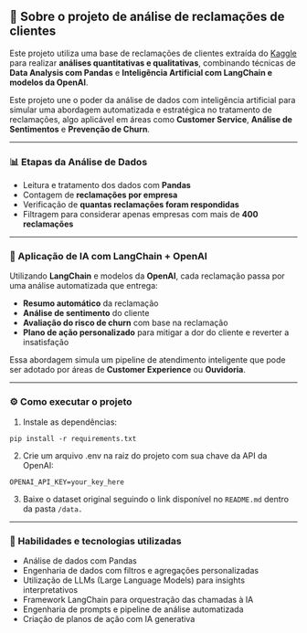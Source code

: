 ## 🧠 Sobre o projeto de análise de reclamações de clientes

Este projeto utiliza uma base de reclamações de clientes extraída do [Kaggle](https://www.kaggle.com/) para realizar **análises quantitativas e qualitativas**, combinando técnicas de **Data Analysis com Pandas** e **Inteligência Artificial com LangChain e modelos da OpenAI**.

Este projeto une o poder da análise de dados com inteligência artificial para simular uma abordagem automatizada e estratégica no tratamento de reclamações, algo  aplicável em áreas como **Customer Service**, **Análise de Sentimentos** e **Prevenção de Churn**.

---

### 📊 Etapas da Análise de Dados

- Leitura e tratamento dos dados com **Pandas**
- Contagem de **reclamações por empresa**
- Verificação de **quantas reclamações foram respondidas**
- Filtragem para considerar apenas empresas com mais de **400 reclamações**

---

### 🤖 Aplicação de IA com LangChain + OpenAI

Utilizando **LangChain** e modelos da **OpenAI**, cada reclamação passa por uma análise automatizada que entrega:

- **Resumo automático** da reclamação  
- **Análise de sentimento** do cliente  
- **Avaliação do risco de churn** com base na reclamação  
- **Plano de ação personalizado** para mitigar a dor do cliente e reverter a insatisfação

Essa abordagem simula um pipeline de atendimento inteligente que pode ser adotado por áreas de **Customer Experience** ou **Ouvidoria**.

---

### ⚙️ Como executar o projeto

1. Instale as dependências:

```
pip install -r requirements.txt
```

2. Crie um arquivo .env na raiz do projeto com sua chave da API da OpenAI:

```
OPENAI_API_KEY=your_key_here
```

3. Baixe o dataset original seguindo o link disponível no ```README.md``` dentro da pasta ```/data.```

---

### 🎯 Habilidades e tecnologias utilizadas


- Análise de dados com Pandas  
- Engenharia de dados com filtros e agregações personalizadas  
- Utilização de LLMs (Large Language Models) para insights interpretativos  
- Framework LangChain para orquestração das chamadas à IA  
- Engenharia de prompts e pipeline de análise automatizada  
- Criação de planos de ação com IA generativa  


